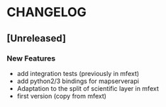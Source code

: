# CHANGELOG


## [Unreleased]

### New Features
- add integration tests (previously in mfext)
- add python2/3 bindings for mapserverapi
- Adaptation to the split of scientific layer in mfext
- first version (copy from mfext)






